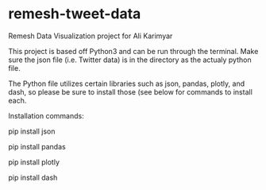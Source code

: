 # remesh-tweet-data
Remesh Data Visualization project for Ali Karimyar

This project is based off Python3 and can be run through the terminal. Make sure the json file (i.e. Twitter data) is in the directory as the actualy python file. 

The Python file utilizes certain libraries such as json, pandas, plotly, and dash, so please be sure to install those (see below for commands to install each. 

Installation commands:

pip install json 

pip install pandas

pip install plotly

pip install dash
